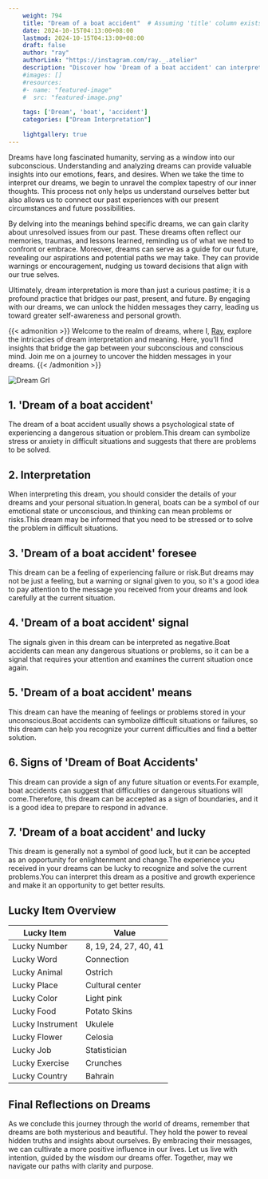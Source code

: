 ```yaml
---
    weight: 794
    title: "Dream of a boat accident"  # Assuming 'title' column exists
    date: 2024-10-15T04:13:00+08:00
    lastmod: 2024-10-15T04:13:00+08:00
    draft: false
    author: "ray"
    authorLink: "https://instagram.com/ray._.atelier"
    description: "Discover how 'Dream of a boat accident' can interpret your future and uncover its significant meanings in your life."
    #images: []
    #resources:
    #- name: "featured-image"
    #  src: "featured-image.png"
    
    tags: ['Dream', 'boat', 'accident']
    categories: ["Dream Interpretation"]
    
    lightgallery: true
---
```

    
Dreams have long fascinated humanity, serving as a window into our subconscious. Understanding and analyzing dreams can provide valuable insights into our emotions, fears, and desires. When we take the time to interpret our dreams, we begin to unravel the complex tapestry of our inner thoughts. This process not only helps us understand ourselves better but also allows us to connect our past experiences with our present circumstances and future possibilities.

By delving into the meanings behind specific dreams, we can gain clarity about unresolved issues from our past. These dreams often reflect our memories, traumas, and lessons learned, reminding us of what we need to confront or embrace. Moreover, dreams can serve as a guide for our future, revealing our aspirations and potential paths we may take. They can provide warnings or encouragement, nudging us toward decisions that align with our true selves.

Ultimately, dream interpretation is more than just a curious pastime; it is a profound practice that bridges our past, present, and future. By engaging with our dreams, we can unlock the hidden messages they carry, leading us toward greater self-awareness and personal growth.

{{< admonition >}}
Welcome to the realm of dreams, where I, [Ray](https://instagram.com/ray._.atelier), explore the intricacies of dream interpretation and meaning. Here, you’ll find insights that bridge the gap between your subconscious and conscious mind. Join me on a journey to uncover the hidden messages in your dreams.
{{< /admonition >}}

![Dream Grl](https://cdn.pixabay.com/photo/2017/11/02/03/35/gothic-2910057_1280.jpg "Dream Grl")

## 1. 'Dream of a boat accident'
The dream of a boat accident usually shows a psychological state of experiencing a dangerous situation or problem.This dream can symbolize stress or anxiety in difficult situations and suggests that there are problems to be solved.

## 2. Interpretation
When interpreting this dream, you should consider the details of your dreams and your personal situation.In general, boats can be a symbol of our emotional state or unconscious, and thinking can mean problems or risks.This dream may be informed that you need to be stressed or to solve the problem in difficult situations.

## 3. 'Dream of a boat accident' foresee
This dream can be a feeling of experiencing failure or risk.But dreams may not be just a feeling, but a warning or signal given to you, so it's a good idea to pay attention to the message you received from your dreams and look carefully at the current situation.

## 4. 'Dream of a boat accident' signal
The signals given in this dream can be interpreted as negative.Boat accidents can mean any dangerous situations or problems, so it can be a signal that requires your attention and examines the current situation once again.

## 5. 'Dream of a boat accident' means
This dream can have the meaning of feelings or problems stored in your unconscious.Boat accidents can symbolize difficult situations or failures, so this dream can help you recognize your current difficulties and find a better solution.

## 6. Signs of 'Dream of Boat Accidents'
This dream can provide a sign of any future situation or events.For example, boat accidents can suggest that difficulties or dangerous situations will come.Therefore, this dream can be accepted as a sign of boundaries, and it is a good idea to prepare to respond in advance.

## 7. 'Dream of a boat accident' and lucky
This dream is generally not a symbol of good luck, but it can be accepted as an opportunity for enlightenment and change.The experience you received in your dreams can be lucky to recognize and solve the current problems.You can interpret this dream as a positive and growth experience and make it an opportunity to get better results.

## Lucky Item Overview
| Lucky Item          | Value              |
|---------------|--------------------|
| Lucky Number        | 8, 19, 24, 27, 40, 41  |
| Lucky Word          | Connection |
| Lucky Animal        | Ostrich |
| Lucky Place         | Cultural center     |
| Lucky Color         | Light pink     |
| Lucky Food          | Potato Skins      |
| Lucky Instrument    | Ukulele |
| Lucky Flower        | Celosia    |
| Lucky Job           | Statistician       |
| Lucky Exercise      | Crunches  |
| Lucky Country       | Bahrain    |


##  Final Reflections on Dreams

As we conclude this journey through the world of dreams, remember that dreams are both mysterious and beautiful. They hold the power to reveal hidden truths and insights about ourselves. By embracing their messages, we can cultivate a more positive influence in our lives. Let us live with intention, guided by the wisdom our dreams offer. Together, may we navigate our paths with clarity and purpose.
